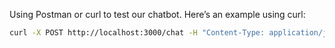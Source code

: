 Using Postman or curl to test our chatbot. Here’s an example using curl:

```sh
curl -X POST http://localhost:3000/chat -H "Content-Type: application/json" -d '{"message": "hello"}'
```
